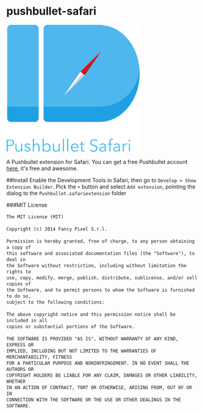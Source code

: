pushbullet-safari
=================

![Logo](https://raw.githubusercontent.com/FancyPixel/pushbullet-safari/master/Logo.png)

A Pushbullet extension for Safari. 
You can get a free Pushbullet account [here](https://www.pushbullet.com), it's free and awesome. 

##Install
Enable the Development Tools in Safari, then go to `Develop > Show Extension Builder`. Pick the `+` button and select `Add extension`, pointing the dialog to the `Pushbullet.safariextension` folder


###MIT License

    The MIT License (MIT)

    Copyright (c) 2014 Fancy Pixel S.r.l.

    Permission is hereby granted, free of charge, to any person obtaining a copy of
    this software and associated documentation files (the "Software"), to deal in
    the Software without restriction, including without limitation the rights to
    use, copy, modify, merge, publish, distribute, sublicense, and/or sell copies of
    the Software, and to permit persons to whom the Software is furnished to do so,
    subject to the following conditions:

    The above copyright notice and this permission notice shall be included in all
    copies or substantial portions of the Software.

    THE SOFTWARE IS PROVIDED "AS IS", WITHOUT WARRANTY OF ANY KIND, EXPRESS OR
    IMPLIED, INCLUDING BUT NOT LIMITED TO THE WARRANTIES OF MERCHANTABILITY, FITNESS
    FOR A PARTICULAR PURPOSE AND NONINFRINGEMENT. IN NO EVENT SHALL THE AUTHORS OR
    COPYRIGHT HOLDERS BE LIABLE FOR ANY CLAIM, DAMAGES OR OTHER LIABILITY, WHETHER
    IN AN ACTION OF CONTRACT, TORT OR OTHERWISE, ARISING FROM, OUT OF OR IN
    CONNECTION WITH THE SOFTWARE OR THE USE OR OTHER DEALINGS IN THE SOFTWARE.

